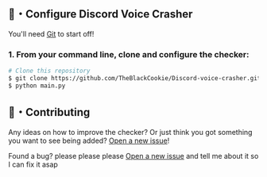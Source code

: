## 🚀・Configure Discord Voice Crasher

You'll need [Git](https://git-scm.com) to start off!
### 1. From your command line, clone and configure the checker:

```bash
# Clone this repository
$ git clone https://github.com/TheBlackCookie/Discord-voice-crasher.git
$ python main.py
```

## 🤝・Contributing

Any ideas on how to improve the checker? Or just think you got something you want to see being added? [Open a new issue](https://github.com/TheBlackCookie/Discord-voice-crasher/issues)!

Found a bug? please please please [Open a new issue](https://github.com/TheBlackCookie/Discord-voice-crasher/issues) and tell me about it so I can fix it asap
